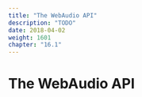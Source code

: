 ```yaml
---
title: "The WebAudio API"
description: "TODO"
date: 2018-04-02
weight: 1601
chapter: "16.1"
---
```


# The WebAudio API
